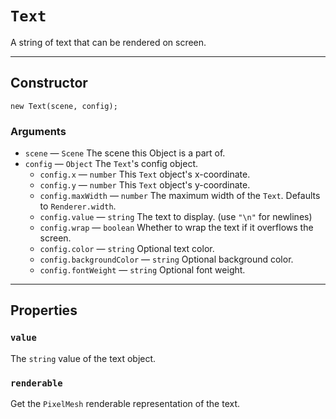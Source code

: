# `Text`

A string of text that can be rendered on screen.

---

## Constructor

`new Text(scene, config);`

### Arguments

-   `scene` &mdash; `Scene` The scene this Object is a part of.
-   `config` &mdash; `Object` The `Text`'s config object.
    -   `config.x` &mdash; `number` This `Text` object's x-coordinate.
    -   `config.y` &mdash; `number` This `Text` object's y-coordinate.
    -   `config.maxWidth` &mdash; `number` The maximum width of the `Text`. Defaults to `Renderer.width`.
    -   `config.value` &mdash; `string` The text to display. (use `"\n"` for newlines)
    -   `config.wrap` &mdash; `boolean` Whether to wrap the text if it overflows the screen.
    -   `config.color` &mdash; `string` Optional text color.
    -   `config.backgroundColor` &mdash; `string` Optional background color.
    -   `config.fontWeight` &mdash; `string` Optional font weight.

---

## Properties

### `value`

The `string` value of the text object.

### `renderable`

Get the `PixelMesh` renderable representation of the text.
